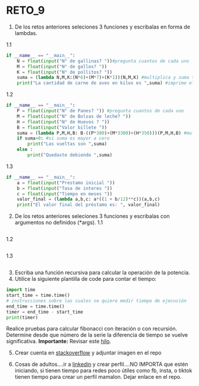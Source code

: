 # RETO_9
1. De los retos anteriores seleciones 3 funciones y escribalas en forma de lambdas.

1.1 

```python
if __name__ == "__main__":
    N = float(input("N° de gallinas? "))#pregunta cuantos de cada uno
    M = float(input("N° de gallos? "))
    K = float(input("N° de pollitos? "))
    suma = (lambda N,M,K:(N*6)+(M*7)+(K*1))(N,M,K) #multiplica y suma todo
    print("La cantidad de carne de aves en kilos es ",suma) #imprime el resultado
```
1.2
```python
if __name__ == "__main__":
    P = float(input("N° de Panes? ")) #pregunta cuantos de cada uno
    M = float(input("N° de Bolsas de leche? "))
    H = float(input("N° de Huevos ? "))
    B = float(input("Valor billete "))
    suma = (lambda P,M,H,B: B-((P*300)+(M*3300)+(H*350)))(P,M,H,B) #multiplica y suma y luego resta el billete
    if suma>0: #si suma es mayor a cero
        print("Las vueltas son ",suma)
    else :
        print("Quedaste debiendo ",suma)
```
1.3
```python
if __name__ == "__main__":
    a = float(input("Prestamo inicial "))
    b = float(input("Tasa de interes "))
    c = float(input("Tiempo en meses "))
    valor_final = (lambda a,b,c: a*((1 + b/12)**c))(a,b,c)
    print("El valor final del préstamo es: ", valor_final)
```

2. De los retos anteriores seleciones 3 funciones y escribalas con argumentos no definidos (*args).
1.1
```python

```
1.2
```python

```
1.3
```python

```



3. Escriba una función recursiva para calcular la operación de la potencia.
4. Utilice la siguiente plantilla de code para contar el tiempo:
```python
import time
start_time = time.time()
# instrucciones sobre las cuales se quiere medir tiempo de ejecución
end_time = time.time()
timer = end_time - start_time
print(timer)
```

Realice pruebas para calcular fibonacci con iteración o con recursión. Determine desde que número de la serie la diferencia de tiempo se vuelve significativa.
**Importante:** Revisar este [hilo](https://stackoverflow.com/questions/8220801/how-to-use-timeit-module).

5. Crear cuenta en [stackoverflow](https://stackoverflow.com/) y adjuntar imagen en el repo

6. Cosas de adultos....ir a [linkedin](https://www.linkedin.com/) y crear perfil....NO IMPORTA que estén iniciando, si tienen tiempo para redes poco útiles como fb, insta, o tiktok tienen tiempo para crear un perfil mamalon. Dejar enlace en el repo.
